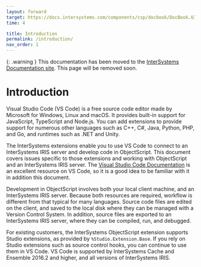 ```yaml
---
layout: forward
target: https://docs.intersystems.com/components/csp/docbook/DocBook.UI.Page.cls?KEY=GVSCO
time: 4

title: Introduction
permalink: /introduction/
nav_order: 1
---
```


{: .warning }
This documentation has been moved to the [InterSystems Documentation site](https://docs.intersystems.com/components/csp/docbook/DocBook.UI.Page.cls?KEY=GVSCO_intro). This page will be removed soon.

# Introduction

Visual Studio Code (VS Code) is a free source code editor made by Microsoft for Windows, Linux and macOS. It provides built-in support for JavaScript, TypeScript and Node.js. You can add extensions to provide support for numerous other languages such as C++, C#, Java, Python, PHP, and Go, and runtimes such as .NET and Unity.

The InterSystems extensions enable you to use VS Code to connect to an InterSystems IRIS server and develop code in ObjectScript. This document covers issues specific to those extensions and working with ObjectScript and an InterSystems IRIS server. The [Visual Studio Code Documentation](https://code.visualstudio.com/docs) is an excellent resource on VS Code, so it is a good idea to be familiar with it in addition this document.

Development in ObjectScript involves both your local client machine, and an InterSystems IRIS server. Because both resources are required, workflow is different from that typical for many languages. Source code files are edited on the client, and saved to the local disk where they can be managed with a Version Control System. In addition, source files are exported to an InterSystems IRIS server, where they can be compiled, run, and debugged.

For existing customers, the InterSystems ObjectScript extension supports Studio extensions, as provided by `%Studio.Extension.Base`. If you rely on Studio extensions such as source control hooks, you can continue to use them in VS Code. VS Code is supported by InterSystems Cache and Ensemble 2016.2 and higher, and all versions of InterSystems IRIS.
